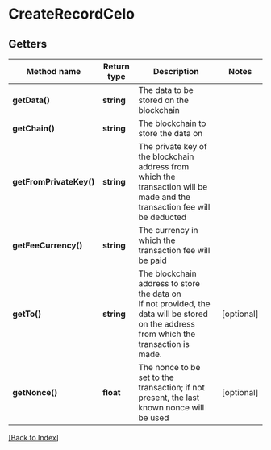 # CreateRecordCelo

## Getters

Method name | Return type | Description | Notes
------------ | ------------- | ------------- | -------------
**getData()** | **string** | The data to be stored on the blockchain |
**getChain()** | **string** | The blockchain to store the data on |
**getFromPrivateKey()** | **string** | The private key of the blockchain address from which the transaction will be made and the transaction fee will be deducted |
**getFeeCurrency()** | **string** | The currency in which the transaction fee will be paid |
**getTo()** | **string** | The blockchain address to store the data on<br/>If not provided, the data will be stored on the address from which the transaction is made. | [optional]
**getNonce()** | **float** | The nonce to be set to the transaction; if not present, the last known nonce will be used | [optional]

[[Back to Index]](../index.md)
